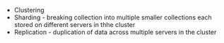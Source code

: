 - Clustering
- Sharding - breaking collection into multiple smaller collections each stored on different servers in thhe cluster
- Replication - duplication of data across multiple servers in the cluster